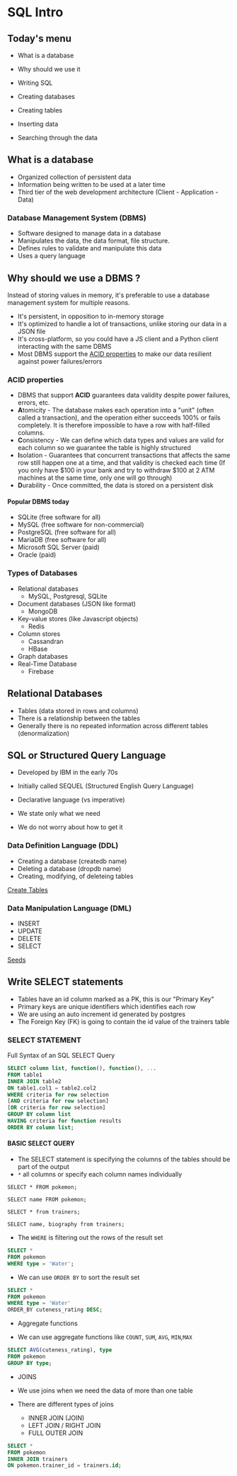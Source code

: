 # SQL Intro

## Today's menu

- What is a database
- Why should we use it
- Writing SQL

- Creating databases
- Creating tables
- Inserting data
- Searching through the data

## What is a database

- Organized collection of persistent data
- Information being written to be used at a later time
- Third tier of the web development architecture (Client - Application - Data)

### Database Management System (DBMS)

- Software designed to manage data in a database
- Manipulates the data, the data format, file structure.
- Defines rules to validate and manipulate this data
- Uses a query language

## Why should we use a DBMS ?

Instead of storing values in memory, it's preferable to use a database management system for multiple reasons.

- It's persistent, in opposition to in-memory storage
- It's optimized to handle a lot of transactions, unlike storing our data in a JSON file
- It's cross-platform, so you could have a JS client and a Python client interacting with the same DBMS
- Most DBMS support the [ACID properties](https://en.wikipedia.org/wiki/ACID) to make our data resilient against power failures/errors

### ACID properties
- DBMS that support **ACID** guarantees data validity despite power failures, errors, etc.
- **A**tomicity - The database makes each operation into a "unit" (often called a transaction), and the operation either succeeds 100% or fails completely. It is therefore impossible to have a row with half-filled columns.
- **C**onsistency - We can define which data types and values are valid for each column so we guarantee the table is highly structured
- **I**solation - Guarantees that concurrent transactions that affects the same row still happen one at a time, and that validity is checked each time (If you only have $100 in your bank and try to withdraw $100 at 2 ATM machines at the same time, only one will go through)
- **D**urability - Once committed, the data is stored on a persistent disk

#### Popular DBMS today

- SQLite (free software for all)
- MySQL (free software for non-commercial)
- PostgreSQL (free software for all)
- MariaDB (free software for all)
- Microsoft SQL Server (paid)
- Oracle (paid)


### Types of Databases

- Relational databases
  - MySQL, Postgresql, SQLite
- Document databases (JSON like format)
  - MongoDB
- Key-value stores (like Javascript objects)
  - Redis
- Column stores
  - Cassandran
  - HBase
- Graph databases
- Real-Time Database
  - Firebase

## Relational Databases

- Tables (data stored in rows and columns)
- There is a relationship between the tables
- Generally there is no repeated information across different tables (denormalization)


## SQL or Structured Query Language

- Developed by IBM in the early 70s
- Initially called SEQUEL (Structured English Query Language)

- Declarative language (vs imperative)
- We state only what we need
- We do not worry about how to get it

### Data Definition Language (DDL)

- Creating a database (createdb name)
- Deleting a database (dropdb name)
- Creating, modifying, of deleteing tables

[Create Tables](./db/1_schema.sql)

### Data Manipulation Language (DML)

- INSERT
- UPDATE
- DELETE
- SELECT

[Seeds](./db/2_seeds.sql)

## Write SELECT statements

- Tables have an id column marked as a PK, this is our "Primary Key"
- Primary keys are unique identifiers which identifies each row
- We are using an auto increment id generated by postgres
- The Foreign Key (FK) is going to contain the id value of the trainers table


### SELECT STATEMENT

Full Syntax of an SQL SELECT Query

```sql
SELECT column list, function(), function(), ...
FROM table1
INNER JOIN table2
ON table1.col1 = table2.col2
WHERE criteria for row selection
[AND criteria for row selection]
[OR criteria for row selection]
GROUP BY column list
HAVING criteria for function results
ORDER BY column list;
```

#### BASIC SELECT QUERY

- The SELECT statement is specifying the columns of the tables should be part of the output
- `*` all columns or specify each column names individually

`SELECT * FROM pokemon;`

`SELECT name FROM pokemon;`

`SELECT * from trainers;`

`SELECT name, biography from trainers;`

- The `WHERE` is filtering out the rows of the result set

```sql
SELECT *
FROM pokemon
WHERE type = 'Water';
```

- We can use `ORDER BY` to sort the result set

```sql
SELECT *
FROM pokemon
WHERE type = 'Water'
ORDER_BY cuteness_rating DESC;
```

- Aggregate functions

- We can use aggregate functions like `COUNT`, `SUM`, `AVG`, `MIN`,`MAX`

```sql
SELECT AVG(cuteness_rating), type
FROM pokemon
GROUP BY type;
```

- JOINS

- We use joins when we need the data of more than one table

- There are different types of joins

  - INNER JOIN (JOIN)
  - LEFT JOIN / RIGHT JOIN
  - FULL OUTER JOIN

```sql
SELECT *
FROM pokemon
INNER JOIN trainers
ON pokemon.trainer_id = trainers.id;
```

